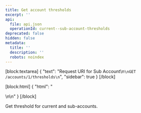 ```yaml
---
title: Get account thresholds
excerpt: ''
api:
  file: api.json
  operationId: current--sub-account-thresholds
deprecated: false
hidden: false
metadata:
  title: ''
  description: ''
  robots: noindex
---
```

[block:textarea]
{
  "text": "Request URI for Sub Account\n```\nGET /accounts/1/thresholds\n```",
  "sidebar": true
}
[/block]

[block:html]
{
  "html": "<div></div>\n\n<style></style>"
}
[/block]

Get threshold for current and sub-accounts.